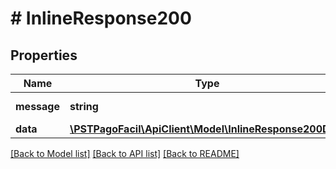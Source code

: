 # # InlineResponse200

## Properties

Name | Type | Description | Notes
------------ | ------------- | ------------- | -------------
**message** | **string** | Mensaje de respuesta | [optional] 
**data** | [**\PSTPagoFacil\ApiClient\Model\InlineResponse200Data**](InlineResponse200Data.md) |  | [optional] 

[[Back to Model list]](../../README.md#documentation-for-models) [[Back to API list]](../../README.md#documentation-for-api-endpoints) [[Back to README]](../../README.md)


